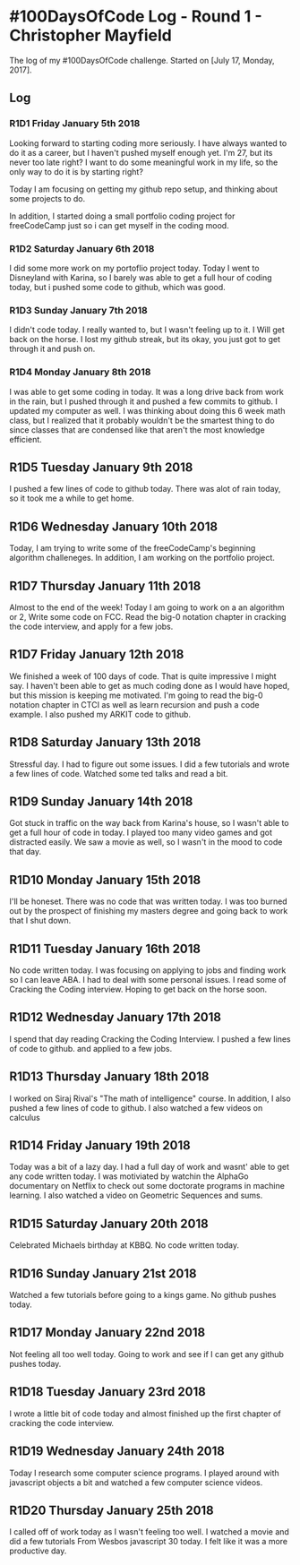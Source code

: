 # #100DaysOfCode Log - Round 1 - Christopher Mayfield

The log of my #100DaysOfCode challenge. Started on [July 17, Monday, 2017].

## Log

### R1D1 Friday January 5th 2018

Looking forward to starting coding more seriously. I have always wanted to do it as a career, but I haven't pushed myself enough yet. I'm 27, but its never too late right? I want to do some meaningful work in my life, so the only way to do it is by starting right?

Today I am focusing on getting my github repo setup, and thinking about some projects to do.

In addition, I started doing a small portfolio coding project for freeCodeCamp just so i can get myself in the coding mood.


### R1D2 Saturday January 6th 2018

I did some more work on my portoflio project today. Today I went to Disneyland with Karina, so I barely was able to get a full hour of coding today, but i pushed some code to github, which was good.



### R1D3 Sunday January 7th 2018

I didn't code today. I really wanted to, but I wasn't feeling up to it. I Will get back on the horse. I lost my github streak, but its okay, you just got to get through it and push on.

### R1D4 Monday January 8th 2018

I was able to get some coding in today. It was a long drive back from work in the rain, but I pushed through it and pushed a few commits to github. I updated my computer as well. I was thinking about doing this 6 week math class, but I realized that it probably wouldn't be the smartest thing to do since classes that are condensed like that aren't the most knowledge efficient.

## R1D5 Tuesday January 9th 2018

I pushed a few lines of code to github today. There was alot of rain today, so it took me a while to get home.


## R1D6 Wednesday January 10th 2018

Today, I am trying to write some of the freeCodeCamp's beginning algorithm challeneges. In addition, I am working on the portfolio project.


## R1D7 Thursday January 11th 2018

Almost to the end of the week! Today I am going to work on a an algorithm or 2, Write some code on FCC. Read the big-0 notation chapter in cracking the code interview, and apply for a few jobs. 


## R1D7 Friday January 12th 2018

We finished a week of 100 days of code. That is quite impressive I might say. I haven't been able to get as much coding done as I would have hoped, but this mission is keeping me motivated. I'm going to read the big-0 notation chapter in CTCI as well as learn recursion and push a code example. I also pushed my ARKIT code to github.

## R1D8 Saturday January 13th 2018

Stressful day. I had to figure out some issues. I did a few tutorials and wrote a few lines of code. Watched some ted talks and read a bit. 

## R1D9 Sunday January 14th 2018

Got stuck in traffic on the way back from Karina's house, so I wasn't able to get a full hour of code in today. I played too many video games and got distracted easily. We saw a movie as well, so I wasn't in the mood to code that day. 

## R1D10 Monday January 15th 2018

I'll be honeset. There was no code that was written today. I was too burned out by the prospect of finishing my masters degree and going back to work that I shut down. 

## R1D11 Tuesday January 16th 2018 

No code written today. I was focusing on applying to jobs and finding work so I can leave ABA. I had to deal with some personal issues. I read some of Cracking the Coding interview. Hoping to get back on the horse soon. 

## R1D12 Wednesday January 17th 2018 

I spend that day reading Cracking the Coding Interview. I pushed a few lines of code to github. and applied to a few jobs. 

## R1D13 Thursday January 18th 2018 

I worked on Siraj Rival's "The math of intelligence" course. In addition, I also pushed a few lines of code to github. I also watched a few videos on calculus 


## R1D14 Friday January 19th 2018 

Today was a bit of a lazy day. I had a full day of work and wasnt' able to get any code written today. I was motiviated by watchin the AlphaGo documentary on Netflix to check out some doctorate programs in machine learning. I also watched a video on Geometric Sequences and sums. 


## R1D15 Saturday January 20th 2018 

Celebrated Michaels birthday at KBBQ. No code written today. 


## R1D16 Sunday January 21st 2018 

Watched a few tutorials before going to a kings game. No github pushes today. 


## R1D17 Monday January 22nd 2018 

Not feeling all too well today. Going to work and see if I can get any github pushes today. 

## R1D18 Tuesday January 23rd 2018 

I wrote a little bit of code today and almost finished up the first chapter of cracking the code interview.

## R1D19 Wednesday January 24th 2018 

Today I research some computer science programs. I played around with javascript objects a bit and watched a few computer science videos. 

## R1D20 Thursday January 25th 2018 

I called off of work today as I wasn't feeling too well. I watched a movie and did a few tutorials From Wesbos javascript 30 today. I felt like it was a more productive day. 